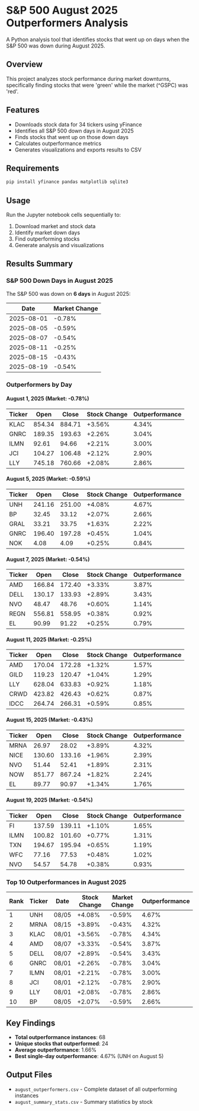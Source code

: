 # S&P 500 August 2025 Outperformers Analysis

A Python analysis tool that identifies stocks that went up on days when the S&P 500 was down during August 2025.

## Overview

This project analyzes stock performance during market downturns, specifically finding stocks that were 'green' while the market (^GSPC) was 'red'. 

## Features

- Downloads stock data for 34 tickers using yFinance
- Identifies all S&P 500 down days in August 2025
- Finds stocks that went up on those down days
- Calculates outperformance metrics
- Generates visualizations and exports results to CSV

## Requirements

```bash
pip install yfinance pandas matplotlib sqlite3


```

## Usage

Run the Jupyter notebook cells sequentially to:
1. Download market and stock data
2. Identify market down days
3. Find outperforming stocks
4. Generate analysis and visualizations

## Results Summary

### S&P 500 Down Days in August 2025

The S&P 500 was down on **6 days** in August 2025:

| Date | Market Change |
|------|--------------|
| 2025-08-01 | -0.78% |
| 2025-08-05 | -0.59% |
| 2025-08-07 | -0.54% |
| 2025-08-11 | -0.25% |
| 2025-08-15 | -0.43% |
| 2025-08-19 | -0.54% |

### Outperformers by Day

#### August 1, 2025 (Market: -0.78%)

| Ticker | Open | Close | Stock Change | Outperformance |
|--------|------|-------|--------------|----------------|
| KLAC | 854.34 | 884.71 | +3.56% | 4.34% |
| GNRC | 189.35 | 193.63 | +2.26% | 3.04% |
| ILMN | 92.61 | 94.66 | +2.21% | 3.00% |
| JCI | 104.27 | 106.48 | +2.12% | 2.90% |
| LLY | 745.18 | 760.66 | +2.08% | 2.86% |

#### August 5, 2025 (Market: -0.59%)

| Ticker | Open | Close | Stock Change | Outperformance |
|--------|------|-------|--------------|----------------|
| UNH | 241.16 | 251.00 | +4.08% | 4.67% |
| BP | 32.45 | 33.12 | +2.07% | 2.66% |
| GRAL | 33.21 | 33.75 | +1.63% | 2.22% |
| GNRC | 196.40 | 197.28 | +0.45% | 1.04% |
| NOK | 4.08 | 4.09 | +0.25% | 0.84% |

#### August 7, 2025 (Market: -0.54%)

| Ticker | Open | Close | Stock Change | Outperformance |
|--------|------|-------|--------------|----------------|
| AMD | 166.84 | 172.40 | +3.33% | 3.87% |
| DELL | 130.17 | 133.93 | +2.89% | 3.43% |
| NVO | 48.47 | 48.76 | +0.60% | 1.14% |
| REGN | 556.81 | 558.95 | +0.38% | 0.92% |
| EL | 90.99 | 91.22 | +0.25% | 0.79% |

#### August 11, 2025 (Market: -0.25%)

| Ticker | Open | Close | Stock Change | Outperformance |
|--------|------|-------|--------------|----------------|
| AMD | 170.04 | 172.28 | +1.32% | 1.57% |
| GILD | 119.23 | 120.47 | +1.04% | 1.29% |
| LLY | 628.04 | 633.83 | +0.92% | 1.18% |
| CRWD | 423.82 | 426.43 | +0.62% | 0.87% |
| IDCC | 264.74 | 266.31 | +0.59% | 0.85% |

#### August 15, 2025 (Market: -0.43%)

| Ticker | Open | Close | Stock Change | Outperformance |
|--------|------|-------|--------------|----------------|
| MRNA | 26.97 | 28.02 | +3.89% | 4.32% |
| NICE | 130.60 | 133.16 | +1.96% | 2.39% |
| NVO | 51.44 | 52.41 | +1.89% | 2.31% |
| NOW | 851.77 | 867.24 | +1.82% | 2.24% |
| EL | 89.77 | 90.97 | +1.34% | 1.76% |

#### August 19, 2025 (Market: -0.54%)

| Ticker | Open | Close | Stock Change | Outperformance |
|--------|------|-------|--------------|----------------|
| FI | 137.59 | 139.11 | +1.10% | 1.65% |
| ILMN | 100.82 | 101.60 | +0.77% | 1.31% |
| TXN | 194.67 | 195.94 | +0.65% | 1.19% |
| WFC | 77.16 | 77.53 | +0.48% | 1.02% |
| NVO | 54.57 | 54.78 | +0.38% | 0.93% |

### Top 10 Outperformances in August 2025

| Rank | Ticker | Date | Stock Change | Market Change | Outperformance |
|------|--------|------|--------------|---------------|----------------|
| 1 | UNH | 08/05 | +4.08% | -0.59% | 4.67% |
| 2 | MRNA | 08/15 | +3.89% | -0.43% | 4.32% |
| 3 | KLAC | 08/01 | +3.56% | -0.78% | 4.34% |
| 4 | AMD | 08/07 | +3.33% | -0.54% | 3.87% |
| 5 | DELL | 08/07 | +2.89% | -0.54% | 3.43% |
| 6 | GNRC | 08/01 | +2.26% | -0.78% | 3.04% |
| 7 | ILMN | 08/01 | +2.21% | -0.78% | 3.00% |
| 8 | JCI | 08/01 | +2.12% | -0.78% | 2.90% |
| 9 | LLY | 08/01 | +2.08% | -0.78% | 2.86% |
| 10 | BP | 08/05 | +2.07% | -0.59% | 2.66% |

## Key Findings

- **Total outperformance instances**: 68
- **Unique stocks that outperformed**: 24
- **Average outperformance**: 1.66%
- **Best single-day outperformance**: 4.67% (UNH on August 5)

## Output Files

- `august_outperformers.csv` - Complete dataset of all outperforming instances
- `august_summary_stats.csv` - Summary statistics by stock
